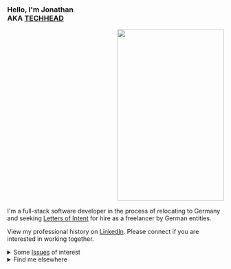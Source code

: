 ### Hello, I'm Jonathan<br>AKA [TECHHEAD](https://techhead.biz)

<img src="https://techhead.biz/leaning_techhead.png" width="248" height="400" align="right">
<img src="https://techhead.biz/Pix.gif" width="300" height="1">

I'm a full-stack software developer in the process of relocating to Germany and seeking [Letters of Intent](https://github.com/techhead/techhead/issues/1) for hire as a freelancer by German entities.

View my professional history on [LinkedIn](https://www.linkedin.com/in/techhead/). Please connect if you are interested in working together.

<details>
  <summary>
    Some <a href="https://github.com/techhead/techhead/issues">Issues</a> of interest
  </summary>

  - [ ] [Secure 3 Letters of Intent for hire by German entities](https://github.com/techhead/techhead/issues/1)
  - [ ] [Setup a Mastodon instance](https://github.com/techhead/techhead/issues/2)
  - [ ] [Play with ActivityPub](https://github.com/techhead/techhead/issues/3)
  - [ ] [Play with Ruby/Rails](https://github.com/techhead/techhead/issues/4)
  - [ ] https://github.com/techhead/techhead/issues/4

</details>

<details>
  <summary>Find me elsewhere</summary>

  * DEV: [@techhead](https://dev.to/techhead)
  * LinkedIn: [@techhead](https://www.linkedin.com/in/techhead/)
  * Medium: [@jonathanhawkes](https://medium.com/@jonathanhawkes)
  * Pinterest: [@jonathanhawkes](https://www.pinterest.com/jonathanhawkes/)
  * [Quora](https://www.quora.com/profile/Jonathan-Hawkes)
  * Reddit: [u/jonathanhawkes](https://www.reddit.com/user/jonathanhawkes)
  * [Stack Overflow](https://stackoverflow.com/users/48793/jonathan-hawkes)
  * [Substack](https://substack.com/profile/33660518-jonathan-hawkes)
  * Tumblr: [@jonathanhawkes](https://jonathanhawkes.tumblr.com/)
  * Twitter: [@jonathanhawkes](https://twitter.com/jonathanhawkes)
  * YouTube: [@jonhawkes](https://www.youtube.com/user/jonhawkes)

</details>
<!--
**techhead/techhead** is a ✨ _special_ ✨ repository because its `README.md` (this file) appears on your GitHub profile.

Here are some ideas to get you started:

- 🔭 I’m currently working on ...
- 🌱 I’m currently learning ...
- 👯 I’m looking to collaborate on ...
- 🤔 I’m looking for help with ...
- 💬 Ask me about ...
- 📫 How to reach me: ...
- ⚡ Fun fact: ...
-->
